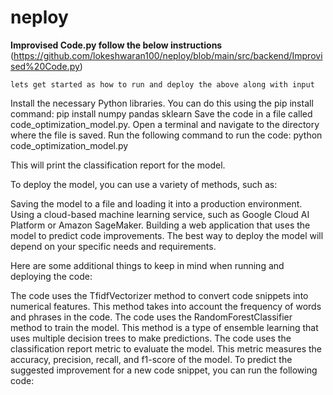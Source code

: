 # neploy

 **Improvised Code.py follow the below instructions** (https://github.com/lokeshwaran100/neploy/blob/main/src/backend/Improvised%20Code.py)

	lets get started as how to run and deploy the above along with input 

Install the necessary Python libraries. You can do this using the pip install command:
pip install numpy pandas sklearn
Save the code in a file called code_optimization_model.py.
Open a terminal and navigate to the directory where the file is saved.
Run the following command to run the code:
python code_optimization_model.py

This will print the classification report for the model.

To deploy the model, you can use a variety of methods, such as:

Saving the model to a file and loading it into a production environment.
Using a cloud-based machine learning service, such as Google Cloud AI Platform or Amazon SageMaker.
Building a web application that uses the model to predict code improvements.
The best way to deploy the model will depend on your specific needs and requirements.

Here are some additional things to keep in mind when running and deploying the code:

The code uses the TfidfVectorizer method to convert code snippets into numerical features. This method takes into account the frequency of words and phrases in the code.
The code uses the RandomForestClassifier method to train the model. This method is a type of ensemble learning that uses multiple decision trees to make predictions.
The code uses the classification report metric to evaluate the model. This metric measures the accuracy, precision, recall, and f1-score of the model.
To predict the suggested improvement for a new code snippet, you can run the following code:
